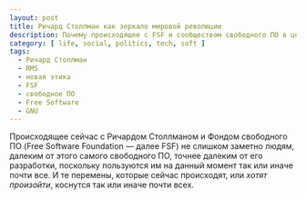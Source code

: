 ```yaml
---
layout: post
title: Ричард Столлман как зеркало мировой революции
description: Почему происходящее с FSF и сообществом свободного ПО в целом важно для всех.
category: [ life, social, politics, tech, soft ]
tags:
  - Ричард Столлман
  - RMS
  - новая этика
  - FSF
  - свободное ПО
  - Free Software
  - GNU
---
```

Происходящее сейчас с Ричардом Столлманом и Фондом свободного ПО (Free Software Foundation — далее FSF) не слишком
заметно людям, далеким от этого самого свободного ПО, точнее далеким от его разработки, поскольку пользуются им
на данный момент так или иначе почти все. И те перемены, которые сейчас происходят, или *хотят произойти*, коснутся
так или иначе почти всех.

